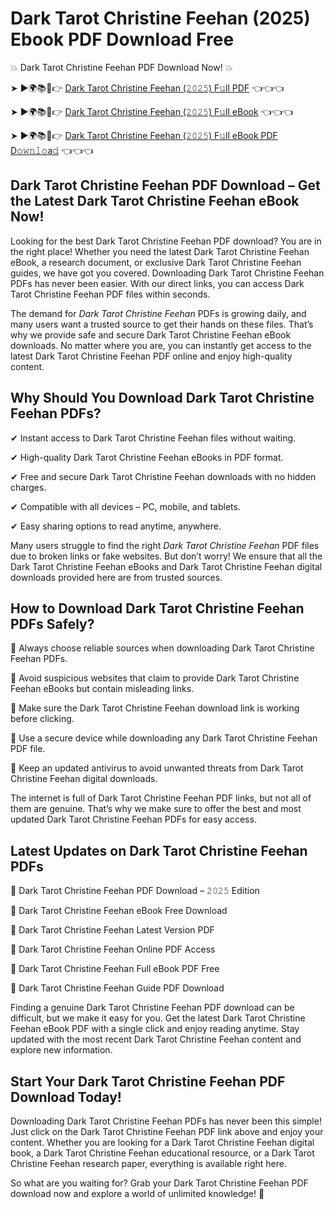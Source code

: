 # Dark Tarot Christine Feehan (2025) Ebook PDF Download Free

💥 Dark Tarot Christine Feehan PDF Download Now! 💥

➤ ►🌍📚📱👉 [Dark Tarot Christine Feehan (𝟸𝟶𝟸𝟻) F𝚞ll PDF](https://getpdf.xyz/dark-tarot-christine-feehan) 👈👈👈


➤ ►🌍📚📱👉 [Dark Tarot Christine Feehan (𝟸𝟶𝟸𝟻) F𝚞ll eBook](https://getpdf.xyz/dark-tarot-christine-feehan) 👈👈👈


➤ ►🌍📚📱👉 [Dark Tarot Christine Feehan (𝟸𝟶𝟸𝟻) F𝚞ll eBook PDF D𝚘𝚠𝚗𝚕𝚘a𝚍](https://getpdf.xyz/dark-tarot-christine-feehan) 👈👈👈


## Dark Tarot Christine Feehan PDF Download – Get the Latest Dark Tarot Christine Feehan eBook Now!

Looking for the best Dark Tarot Christine Feehan PDF download? You are in the right place! Whether you need the latest Dark Tarot Christine Feehan eBook, a research document, or exclusive Dark Tarot Christine Feehan guides, we have got you covered. Downloading Dark Tarot Christine Feehan PDFs has never been easier. With our direct links, you can access Dark Tarot Christine Feehan PDF files within seconds.

The demand for *Dark Tarot Christine Feehan* PDFs is growing daily, and many users want a trusted source to get their hands on these files. That’s why we provide safe and secure Dark Tarot Christine Feehan eBook downloads. No matter where you are, you can instantly get access to the latest Dark Tarot Christine Feehan PDF online and enjoy high-quality content.

## Why Should You Download Dark Tarot Christine Feehan PDFs?

✔ Instant access to Dark Tarot Christine Feehan files without waiting.

✔ High-quality Dark Tarot Christine Feehan eBooks in PDF format.

✔ Free and secure Dark Tarot Christine Feehan downloads with no hidden charges.

✔ Compatible with all devices – PC, mobile, and tablets.

✔ Easy sharing options to read anytime, anywhere.

Many users struggle to find the right *Dark Tarot Christine Feehan* PDF files due to broken links or fake websites. But don’t worry! We ensure that all the Dark Tarot Christine Feehan eBooks and Dark Tarot Christine Feehan digital downloads provided here are from trusted sources.

## How to Download Dark Tarot Christine Feehan PDFs Safely?

📌 Always choose reliable sources when downloading Dark Tarot Christine Feehan PDFs.

📌 Avoid suspicious websites that claim to provide Dark Tarot Christine Feehan eBooks but contain misleading links.

📌 Make sure the Dark Tarot Christine Feehan download link is working before clicking.

📌 Use a secure device while downloading any Dark Tarot Christine Feehan PDF file.

📌 Keep an updated antivirus to avoid unwanted threats from Dark Tarot Christine Feehan digital downloads.

The internet is full of Dark Tarot Christine Feehan PDF links, but not all of them are genuine. That’s why we make sure to offer the best and most updated Dark Tarot Christine Feehan PDFs for easy access.

## Latest Updates on Dark Tarot Christine Feehan PDFs

🔹 Dark Tarot Christine Feehan PDF Download – 𝟸𝟶𝟸𝟻 Edition

🔹 Dark Tarot Christine Feehan eBook Free Download

🔹 Dark Tarot Christine Feehan Latest Version PDF

🔹 Dark Tarot Christine Feehan Online PDF Access

🔹 Dark Tarot Christine Feehan Full eBook PDF Free

🔹 Dark Tarot Christine Feehan Guide PDF Download

Finding a genuine Dark Tarot Christine Feehan PDF download can be difficult, but we make it easy for you. Get the latest Dark Tarot Christine Feehan eBook PDF with a single click and enjoy reading anytime. Stay updated with the most recent Dark Tarot Christine Feehan content and explore new information.

## Start Your Dark Tarot Christine Feehan PDF Download Today!

Downloading Dark Tarot Christine Feehan PDFs has never been this simple! Just click on the Dark Tarot Christine Feehan PDF link above and enjoy your content. Whether you are looking for a Dark Tarot Christine Feehan digital book, a Dark Tarot Christine Feehan educational resource, or a Dark Tarot Christine Feehan research paper, everything is available right here.

So what are you waiting for? Grab your Dark Tarot Christine Feehan PDF download now and explore a world of unlimited knowledge! 🚀